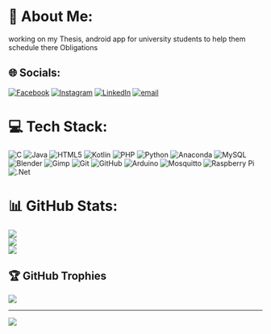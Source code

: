 # 💫 About Me:
working on my Thesis, android app for university students to help them schedule there Obligations <br>  


<!-- Proudly created with GPRM ( https://gprm.itsvg.in ) -->
## 🌐 Socials:
[![Facebook](https://img.shields.io/badge/Facebook-%231877F2.svg?logo=Facebook&logoColor=white)](https://facebook.com/ΣτερκοςΔημητρης) [![Instagram](https://img.shields.io/badge/Instagram-%23E4405F.svg?logo=Instagram&logoColor=white)](https://instagram.com/sterkous) [![LinkedIn](https://img.shields.io/badge/LinkedIn-%230077B5.svg?logo=linkedin&logoColor=white)]([https://linkedin.com/in/DimitrosSterkou](https://www.linkedin.com/in/dimitrios-sterkou-70894736b)) [![email](https://img.shields.io/badge/Email-D14836?logo=gmail&logoColor=white)](mailto:sterkosdimitris@gmail.com) 

# 💻 Tech Stack:
![C](https://img.shields.io/badge/c-%2300599C.svg?style=for-the-badge&logo=c&logoColor=white) ![Java](https://img.shields.io/badge/java-%23ED8B00.svg?style=for-the-badge&logo=openjdk&logoColor=white) ![HTML5](https://img.shields.io/badge/html5-%23E34F26.svg?style=for-the-badge&logo=html5&logoColor=white) ![Kotlin](https://img.shields.io/badge/kotlin-%237F52FF.svg?style=for-the-badge&logo=kotlin&logoColor=white) ![PHP](https://img.shields.io/badge/php-%23777BB4.svg?style=for-the-badge&logo=php&logoColor=white) ![Python](https://img.shields.io/badge/python-3670A0?style=for-the-badge&logo=python&logoColor=ffdd54) ![Anaconda](https://img.shields.io/badge/Anaconda-%2344A833.svg?style=for-the-badge&logo=anaconda&logoColor=white) ![MySQL](https://img.shields.io/badge/mysql-4479A1.svg?style=for-the-badge&logo=mysql&logoColor=white) ![Blender](https://img.shields.io/badge/blender-%23F5792A.svg?style=for-the-badge&logo=blender&logoColor=white) ![Gimp](https://img.shields.io/badge/Gimp-657D8B?style=for-the-badge&logo=gimp&logoColor=FFFFFF) ![Git](https://img.shields.io/badge/git-%23F05033.svg?style=for-the-badge&logo=git&logoColor=white) ![GitHub](https://img.shields.io/badge/github-%23121011.svg?style=for-the-badge&logo=github&logoColor=white) ![Arduino](https://img.shields.io/badge/-Arduino-00979D?style=for-the-badge&logo=Arduino&logoColor=white) ![Mosquitto](https://img.shields.io/badge/mosquitto-%233C5280.svg?style=for-the-badge&logo=eclipsemosquitto&logoColor=white) ![Raspberry Pi](https://img.shields.io/badge/-Raspberry_Pi-C51A4A?style=for-the-badge&logo=Raspberry-Pi) ![.Net](https://img.shields.io/badge/.NET-5C2D91?style=for-the-badge&logo=.net&logoColor=white)
# 📊 GitHub Stats:
![](https://github-readme-stats.vercel.app/api?username=DimitriosSterkou&theme=dark&hide_border=false&include_all_commits=false&count_private=false)<br/>
![](https://nirzak-streak-stats.vercel.app/?user=DimitriosSterkou&theme=dark&hide_border=false)<br/>
![](https://github-readme-stats.vercel.app/api/top-langs/?username=DimitriosSterkou&theme=dark&hide_border=false&include_all_commits=false&count_private=false&layout=compact)

## 🏆 GitHub Trophies
![](https://github-profile-trophy.vercel.app/?username=DimitriosSterkou&theme=radical&no-frame=false&no-bg=true&margin-w=4)

---
[![](https://visitcount.itsvg.in/api?id=DimitriosSterkou&icon=1&color=6)](https://visitcount.itsvg.in)

<!-- Proudly created with GPRM ( https://gprm.itsvg.in ) -->
